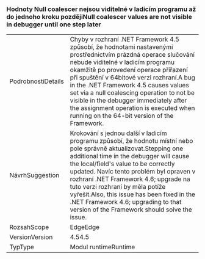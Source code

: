 ### <a name="null-coalescer-values-are-not-visible-in-debugger-until-one-step-later"></a><span data-ttu-id="72da6-101">Hodnoty Null coalescer nejsou viditelné v ladicím programu až do jednoho kroku později</span><span class="sxs-lookup"><span data-stu-id="72da6-101">Null coalescer values are not visible in debugger until one step later</span></span>

|   |   |
|---|---|
|<span data-ttu-id="72da6-102">Podrobnosti</span><span class="sxs-lookup"><span data-stu-id="72da6-102">Details</span></span>|<span data-ttu-id="72da6-103">Chyby v rozhraní .NET Framework 4.5 způsobí, že hodnotami nastavenými prostřednictvím prázdná operace slučování nebude viditelné v ladicím programu okamžitě po provedení operace přiřazení při spuštění v 64bitové verzi rozhraní.</span><span class="sxs-lookup"><span data-stu-id="72da6-103">A bug in the .NET Framework 4.5 causes values set via a null coalescing operation to not be visible in the debugger immediately after the assignment operation is executed when running on the 64-bit version of the Framework.</span></span>|
|<span data-ttu-id="72da6-104">Návrh</span><span class="sxs-lookup"><span data-stu-id="72da6-104">Suggestion</span></span>|<span data-ttu-id="72da6-105">Krokování s jednou další v ladicím programu způsobí, že hodnotu místní nebo pole správně aktualizovat.</span><span class="sxs-lookup"><span data-stu-id="72da6-105">Stepping one additional time in the debugger will cause the local/field's value to be correctly updated.</span></span> <span data-ttu-id="72da6-106">Navíc tento problém byl opraven v rozhraní .NET Framework 4.6; upgrade na tuto verzi rozhraní by měla potíže vyřešit.</span><span class="sxs-lookup"><span data-stu-id="72da6-106">Also, this issue has been fixed in the .NET Framework 4.6; upgrading to that version of the Framework should solve the issue.</span></span>|
|<span data-ttu-id="72da6-107">Rozsah</span><span class="sxs-lookup"><span data-stu-id="72da6-107">Scope</span></span>|<span data-ttu-id="72da6-108">Edge</span><span class="sxs-lookup"><span data-stu-id="72da6-108">Edge</span></span>|
|<span data-ttu-id="72da6-109">Version</span><span class="sxs-lookup"><span data-stu-id="72da6-109">Version</span></span>|<span data-ttu-id="72da6-110">4.5</span><span class="sxs-lookup"><span data-stu-id="72da6-110">4.5</span></span>|
|<span data-ttu-id="72da6-111">Typ</span><span class="sxs-lookup"><span data-stu-id="72da6-111">Type</span></span>|<span data-ttu-id="72da6-112">Modul runtime</span><span class="sxs-lookup"><span data-stu-id="72da6-112">Runtime</span></span>|

